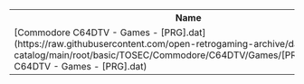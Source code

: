 <table>
<tr><th>Name</th><th>Size</th></tr>
<tr><td>
[Commodore C64DTV - Games - [PRG].dat](https://raw.githubusercontent.com/open-retrogaming-archive/dat-catalog/main/root/basic/TOSEC/Commodore/C64DTV/Games/[PRG]/Commodore C64DTV - Games - [PRG].dat)
</td><td>2304</td></tr>
</table>
